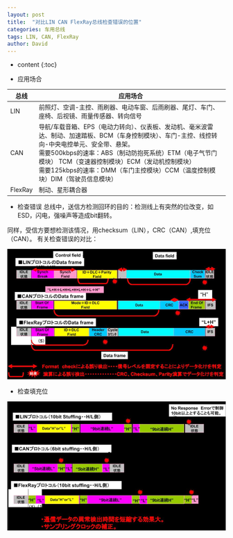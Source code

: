 ```yaml
---
layout: post
title:  "对比LIN CAN FlexRay总线检查错误的位置"
categories: 车用总线
tags: LIN, CAN, FlexRay
author: David
---
```


* content
{:toc}

* 应用场合

| 总线 | 应用场合 |
|---|---|
| LIN | 前照灯、空调-主控、雨刷器、电动车窗、后雨刷器、尾灯、车门、座椅、后视镜、雨量传感器、转向信号 |
| CAN | 导航/车载音箱、EPS（电动力转向）、仪表板、发动机、毫米波雷达、制动、加速踏板、BCM（车身控制模块）、车门-主控、线控转向-中央电控单元、安全带、悬架。	<br> 需要500kbps的速率：ABS（制动防抱死系统）ETM（电子气节门模块）	TCM（变速器控制模块）ECM（发动机控制模块）<br> 需要125kbps的速率：DMM（车门主控模块）CCM（温度控制模块）DIM（驾驶员信息模块） |
| FlexRay | 制动、星形耦合器 |

* 检查错误
总线中，送信方检测回环的目的：检测线上有突然的位改变，如ESD，闪电，强噪声等造成bit翻转。

同样，受信方要想检测该情况，用checksum（LIN），CRC（CAN）,填充位（CAN）。
有关检查错误的对比：

![总线check Burst Error Position](https://github.com/titron/titron.github.io/raw/master/img/2019-10-18-bus_vs_burstErr.png) 

* 检查填充位

![总线check Burst Error Position](https://github.com/titron/titron.github.io/raw/master/img/2019-10-18-bus_vs_stuff.png) 
